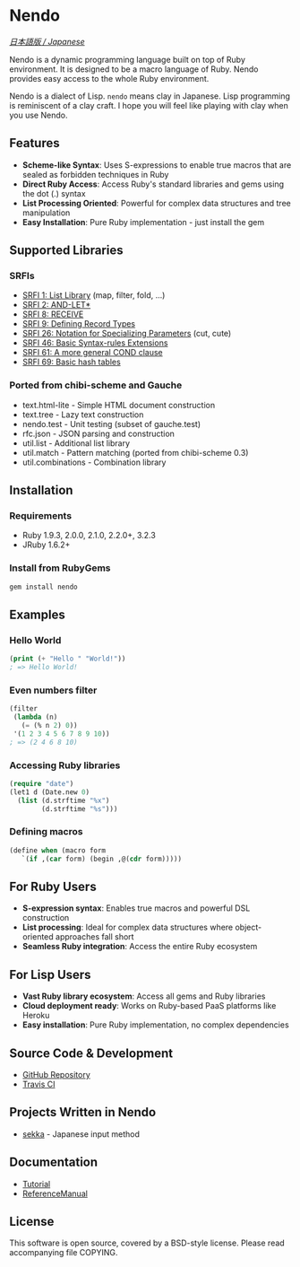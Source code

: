 # Nendo

*[日本語版 / Japanese](README.ja.md)*

Nendo is a dynamic programming language built on top of Ruby environment. It is designed to be a macro language of Ruby. Nendo provides easy access to the whole Ruby environment.

Nendo is a dialect of Lisp. `nendo` means clay in Japanese. Lisp programming is reminiscent of a clay craft. I hope you will feel like playing with clay when you use Nendo.

## Features

- **Scheme-like Syntax**: Uses S-expressions to enable true macros that are sealed as forbidden techniques in Ruby
- **Direct Ruby Access**: Access Ruby's standard libraries and gems using the dot (.) syntax
- **List Processing Oriented**: Powerful for complex data structures and tree manipulation
- **Easy Installation**: Pure Ruby implementation - just install the gem

## Supported Libraries

### SRFIs
- [SRFI 1: List Library](http://srfi.schemers.org/srfi-1/srfi-1.html) (map, filter, fold, ...)
- [SRFI 2: AND-LET*](http://srfi.schemers.org/srfi-2/srfi-2.html)
- [SRFI 8: RECEIVE](http://srfi.schemers.org/srfi-8/srfi-8.html)
- [SRFI 9: Defining Record Types](http://srfi.schemers.org/srfi-9/srfi-9.html)
- [SRFI 26: Notation for Specializing Parameters](http://srfi.schemers.org/srfi-26/srfi-26.html) (cut, cute)
- [SRFI 46: Basic Syntax-rules Extensions](http://srfi.schemers.org/srfi-46/srfi-46.html)
- [SRFI 61: A more general COND clause](http://srfi.schemers.org/srfi-61/srfi-61.html)
- [SRFI 69: Basic hash tables](http://srfi.schemers.org/srfi-69/srfi-69.html)

### Ported from chibi-scheme and Gauche
- text.html-lite - Simple HTML document construction
- text.tree - Lazy text construction
- nendo.test - Unit testing (subset of gauche.test)
- rfc.json - JSON parsing and construction
- util.list - Additional list library
- util.match - Pattern matching (ported from chibi-scheme 0.3)
- util.combinations - Combination library

## Installation

### Requirements
- Ruby 1.9.3, 2.0.0, 2.1.0, 2.2.0+, 3.2.3
- JRuby 1.6.2+

### Install from RubyGems
```bash
gem install nendo
```

## Examples

### Hello World
```lisp
(print (+ "Hello " "World!"))
; => Hello World!
```

### Even numbers filter
```lisp
(filter
 (lambda (n)
   (= (% n 2) 0))
 '(1 2 3 4 5 6 7 8 9 10))
; => (2 4 6 8 10)
```

### Accessing Ruby libraries
```lisp
(require "date")
(let1 d (Date.new 0)
  (list (d.strftime "%x")
        (d.strftime "%s")))
```

### Defining macros
```lisp
(define when (macro form
   `(if ,(car form) (begin ,@(cdr form)))))
```

## For Ruby Users

- **S-expression syntax**: Enables true macros and powerful DSL construction
- **List processing**: Ideal for complex data structures where object-oriented approaches fall short
- **Seamless Ruby integration**: Access the entire Ruby ecosystem

## For Lisp Users

- **Vast Ruby library ecosystem**: Access all gems and Ruby libraries
- **Cloud deployment ready**: Works on Ruby-based PaaS platforms like Heroku
- **Easy installation**: Pure Ruby implementation, no complex dependencies

## Source Code & Development

- [GitHub Repository](http://github.com/kiyoka/nendo)
- [Travis CI](http://travis-ci.org/#!/kiyoka/nendo/builds/79961)

## Projects Written in Nendo

- [sekka](http://github.com/kiyoka/sekka) - Japanese input method

## Documentation

- [Tutorial](docs/Tutorial.md)
- [ReferenceManual](docs/ReferenceManual.md)

## License

This software is open source, covered by a BSD-style license. Please read accompanying file COPYING.




